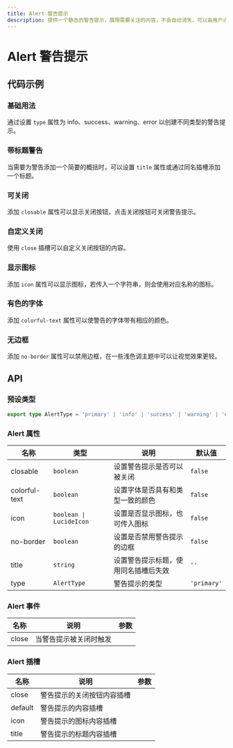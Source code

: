 ```yaml
---
title: Alert 警告提示
description: 提供一个静态的警告提示，展限需要关注的内容，不会自动消失，可以由用户点击关闭。
---
```


# Alert 警告提示

## 代码示例

### 基础用法

通过设置 `type` 属性为 info、success、warning、error 以创建不同类型的警告提示。

<preview path="../demo/Alert/Basic-Alert.vue" title="基础用法" description="通过设置 `type` 属性为 info、success、warning、error 以创建不同类型的警告提示。"></preview>

### 带标题警告

当需要为警告添加一个简要的概括时，可以设置 `title` 属性或通过同名插槽添加一个标题。

<preview path="../demo/Alert/Alert-Title.vue" title="带标题警告" description="当需要为警告添加一个简要的概括时，可以设置 `title` 属性或通过同名插槽添加一个标题。"></preview>

### 可关闭

添加 `closable` 属性可以显示关闭按钮，点击关闭按钮可关闭警告提示。

<preview path="../demo/Alert/Closable-Title.vue" title="可关闭" description="添加 `closable` 属性可以显示关闭按钮，点击关闭按钮可关闭警告提示。"></preview>

### 自定义关闭

使用 `close` 插槽可以自定义关闭按钮的内容。

<preview path="../demo/Alert/Closable-Close-Title.vue" title="自定义关闭" description="使用 `close` 插槽可以自定义关闭按钮的内容。"></preview>

### 显示图标

添加 `icon` 属性可以显示图标，若传入一个字符串，则会使用对应名称的图标。

<preview path="../demo/Alert/Alert-Icon.vue" title="显示图标" description="添加 `icon` 属性可以显示图标，若传入一个字符串，则会使用对应名称的图标。"></preview>

### 有色的字体

添加 `colorful-text` 属性可以使警告的字体带有相应的颜色。

<preview path="../demo/Alert/Colorful-Text-Alert.vue" title="有色的字体" description="添加 `colorful-text` 属性可以使警告的字体带有相应的颜色。"></preview>

### 无边框

添加 `no-border` 属性可以禁用边框，在一些浅色调主题中可以让视觉效果更轻。

<preview path="../demo/Alert/Alert-No-Border.vue" title="无边框" description="添加 `no-border` 属性可以禁用边框，在一些浅色调主题中可以让视觉效果更轻。"></preview>

## API

### 预设类型

```ts
export type AlertType = 'primary' | 'info' | 'success' | 'warning' | 'error'
```

### Alert 属性

| 名称          | 类型                    | 说明                                 | 默认值      |
| ------------- | ----------------------- | ------------------------------------ | ----------- |
| closable      | `boolean`               | 设置警告提示是否可以被关闭           | `false`     |
| colorful-text | `boolean`               | 设置字体是否具有和类型一致的颜色     | `false`     |
| icon          | `boolean \| LucideIcon` | 设置是否显示图标，也可传入图标       | `false`     |
| no-border     | `boolean`               | 设置是否禁用警告提示的边框           | `false`     |
| title         | `string`                | 设置警告提示标题，使用同名插槽后失效 | `''`        |
| type          | `AlertType`             | 警告提示的类型                       | `'primary'` |

### Alert 事件

| 名称  | 说明                   | 参数 |
| ----- | ---------------------- | ---- |
| close | 当警告提示被关闭时触发 |      |

### Alert 插槽

| 名称    | 说明                       | 参数 |
| ------- | -------------------------- | ---- |
| close   | 警告提示的关闭按钮内容插槽 |      |
| default | 警告提示的内容插槽         |      |
| icon    | 警告提示的图标内容插槽     |      |
| title   | 警告提示的标题内容插槽     |      |
